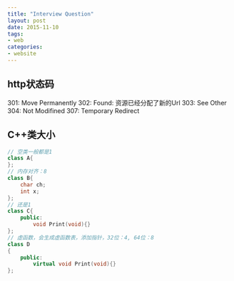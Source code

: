 ```yaml
---
title: "Interview Question"
layout: post
date: 2015-11-10
tags:
- web
categories:
- website
---
```


## http状态码

301: Move Permanently
302: Found: 资源已经分配了新的Url
303: See Other
304: Not Modifined
307: Temporary Redirect

## C++类大小

```c++
// 空类一般都是1
class A{
};
// 内存对齐：8
class B{
	char ch;
	int x;
};
// 还是1
class C{
	public:
		void Print(void){}
};
// 虚函数，会生成虚函数表，添加指针，32位：4, 64位：8
class D
{
	public:
		virtual void Print(void){}
};
```
